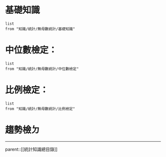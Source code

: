 # 基礎知識
```dataview
list
from "知識/統計/無母數統計/基礎知識"
```
# 中位數檢定：
```dataview
list
from "知識/統計/無母數統計/中位數檢定"
```
# 比例檢定：
```dataview
list
from "知識/統計/無母數統計/比例檢定"
```
# 趨勢檢ㄉ
- - -
parent::[[統計知識總目錄]]